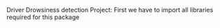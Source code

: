  Driver Drowsiness detection Project:
 First we have to import all libraries required for this package
